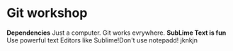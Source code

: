 # Git workshop
**Dependencies**
Just a computer. Git works evrywhere.
**SubLime Text is fun**
Use powerful text Editors like Sublime!Don't use notepadd!
jknkjn
